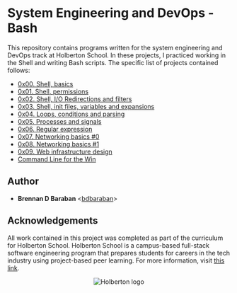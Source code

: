 # System Engineering and DevOps - Bash
This repository contains programs written for the system engineering and DevOps
track at Holberton School. In these projects, I practiced working in the Shell
and writing Bash scripts. The specific list of projects contained follows:

  * [0x00. Shell, basics](0x00-shell_basics)
  * [0x01. Shell, permissions](0x01-shell_permissions)
  * [0x02. Shell, I/O Redirections and filters](0x02-shell_redirections)
  * [0x03. Shell, init files, variables and expansions](0x03-shell_variables_expansions)
  * [0x04. Loops, conditions and parsing](0x04-loops_conditions_and_parsing)
  * [0x05. Processes and signals](0x05-processes_and_signals)
  * [0x06. Regular expression](0x06-regular_expressions)
  * [0x07. Networking basics #0](0x07-networking_basics)
  * [0x08. Networking basics #1](./0x08-networking_basics_2)
  * [0x09. Web infrastructure design](./0x09-web_infrastructure_design)
  * [Command Line for the Win](./command_line_for_the_win)

## Author
  * __Brennan D Baraban__ <[bdbaraban](https://github.com/bdbaraban)>

## Acknowledgements
All work contained in this project was completed as part of the curriculum for
Holberton School. Holberton School is a campus-based full-stack software
engineering program that prepares students for careers in the tech industry
using project-based peer learning. For more information, visit
[this link](https://www.holbertonschool.com/).

<p align="center">
  <img src="http://www.holbertonschool.com/holberton-logo.png" alt="Holberton logo">
</p>
